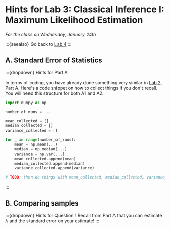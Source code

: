 # Hints for Lab 3: Classical Inference I: Maximum Likelihood Estimation

*For the class on Wednesday, January 24th*

:::{seealso}
Go back to [Lab 4](../labs/04)
:::

## A. Standard Error of Statistics

:::{dropdown} Hints for Part A

In terms of coding, you have already done something very similar in [Lab 2](../labs/02), Part A.
Here's a code snippet on how to collect things if you don't recall.
You will need this structure for both A1 and A2.

```python
import numpy as np

number_of_runs = ...

mean_collected = []
median_collected = []
variance_collected = []

for _ in range(number_of_runs):
    mean = np.mean(...)
    median = np.median(...)
    variance = np.var(...)
    mean_collected.append(mean)
    median_collected.append(median)
    variance_collected.append(variance)

# TODO: then do things with mean_collected, median_collected, variance_collected
```
:::

## B. Comparing samples

:::{dropdown} Hints for Question 1
Recall from Part A that you can estimate $\lambda$ and the standard error on your estimate!
:::
